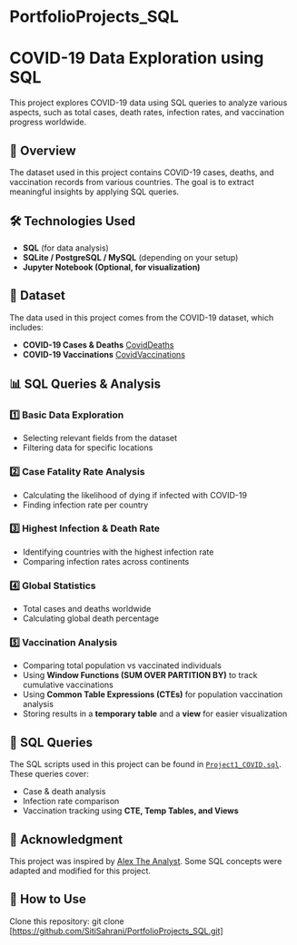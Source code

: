 # PortfolioProjects_SQL
# COVID-19 Data Exploration using SQL

This project explores COVID-19 data using SQL queries to analyze various aspects, such as total cases, death rates, infection rates, and vaccination progress worldwide.

## 📌 Overview
The dataset used in this project contains COVID-19 cases, deaths, and vaccination records from various countries. The goal is to extract meaningful insights by applying SQL queries.

## 🛠️ Technologies Used
- **SQL** (for data analysis)
- **SQLite / PostgreSQL / MySQL** (depending on your setup)
- **Jupyter Notebook (Optional, for visualization)**

## 📂 Dataset
The data used in this project comes from the COVID-19 dataset, which includes:
- **COVID-19 Cases & Deaths** [CovidDeaths](CovidDeaths.csv)
- **COVID-19 Vaccinations** [CovidVaccinations](CovidVaccinations.csv)

## 📊 SQL Queries & Analysis

### 1️⃣ Basic Data Exploration
- Selecting relevant fields from the dataset
- Filtering data for specific locations

### 2️⃣ Case Fatality Rate Analysis
- Calculating the likelihood of dying if infected with COVID-19
- Finding infection rate per country

### 3️⃣ Highest Infection & Death Rate
- Identifying countries with the highest infection rate
- Comparing infection rates across continents

### 4️⃣ Global Statistics
- Total cases and deaths worldwide
- Calculating global death percentage

### 5️⃣ Vaccination Analysis
- Comparing total population vs vaccinated individuals
- Using **Window Functions (SUM OVER PARTITION BY)** to track cumulative vaccinations
- Using **Common Table Expressions (CTEs)** for population vaccination analysis
- Storing results in a **temporary table** and a **view** for easier visualization

## 📜 SQL Queries
The SQL scripts used in this project can be found in [`Project1_COVID.sql`](Project1_COVID.sql). These queries cover:
- Case & death analysis
- Infection rate comparison
- Vaccination tracking using **CTE, Temp Tables, and Views**

## 🎥 Acknowledgment
This project was inspired by [Alex The Analyst](https://www.youtube.com/watch?v=qfyynHBFOsM). Some SQL concepts were adapted and modified for this project.

## 📌 How to Use
Clone this repository:
   git clone [https://github.com/SitiSahrani/PortfolioProjects_SQL.git]
   
